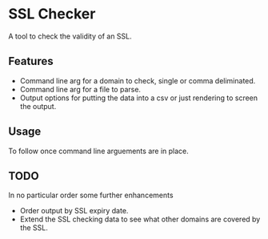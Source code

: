 # SSL Checker

A tool to check the validity of an SSL.

## Features

- Command line arg for a domain to check, single or comma deliminated.
- Command line arg for a file to parse.
- Output options for putting the data into a csv or just rendering to screen the output.

## Usage

To follow once command line arguements are in place.

## TODO

In no particular order some further enhancements

- Order output by SSL expiry date.
- Extend the SSL checking data to see what other domains are covered by the SSL.